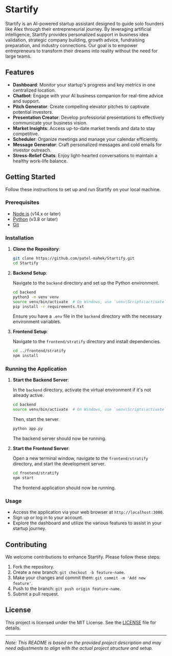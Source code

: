 # Startify

Startify is an AI-powered startup assistant designed to guide solo founders like Alex through their entrepreneurial journey. By leveraging artificial intelligence, Startify provides personalized support in business idea validation, strategic company building, growth advice, fundraising preparation, and industry connections. Our goal is to empower entrepreneurs to transform their dreams into reality without the need for large teams.

## Features

- **Dashboard**: Monitor your startup's progress and key metrics in one centralized location.
- **Chatbot**: Engage with your AI business companion for real-time advice and support.
- **Pitch Generator**: Create compelling elevator pitches to captivate potential investors.
- **Presentation Creator**: Develop professional presentations to effectively communicate your business vision.
- **Market Insights**: Access up-to-date market trends and data to stay competitive.
- **Scheduler**: Organize meetings and manage your calendar efficiently.
- **Message Generator**: Craft personalized messages and cold emails for investor outreach.
- **Stress-Relief Chats**: Enjoy light-hearted conversations to maintain a healthy work-life balance.

## Getting Started

Follow these instructions to set up and run Startify on your local machine.

### Prerequisites

- [Node.js](https://nodejs.org/) (v14.x or later)
- [Python](https://www.python.org/) (v3.8 or later)
- [Git](https://git-scm.com/)

### Installation

1. **Clone the Repository**:

   ```bash
   git clone https://github.com/patel-mahek/Startify.git
   cd Startify
   ```

2. **Backend Setup**:

   Navigate to the `backend` directory and set up the Python environment.

   ```bash
   cd backend
   python3 -m venv venv
   source venv/bin/activate  # On Windows, use `venv\Scripts\activate`
   pip install -r requirements.txt
   ```

   Ensure you have a `.env` file in the `backend` directory with the necessary environment variables.

3. **Frontend Setup**:

   Navigate to the `frontend/stratify` directory and install dependencies.

   ```bash
   cd ../frontend/stratify
   npm install
   ```

### Running the Application

1. **Start the Backend Server**:

   In the `backend` directory, activate the virtual environment if it's not already active.

   ```bash
   cd backend
   source venv/bin/activate  # On Windows, use `venv\Scripts\activate`
   ```

   Then, start the server.

   ```bash
   python app.py
   ```

   The backend server should now be running.

2. **Start the Frontend Server**:

   Open a new terminal window, navigate to the `frontend/stratify` directory, and start the development server.

   ```bash
   cd frontend/stratify
   npm start
   ```

   The frontend application should now be running.

### Usage

- Access the application via your web browser at `http://localhost:3000`.
- Sign up or log in to your account.
- Explore the dashboard and utilize the various features to assist in your startup journey.

## Contributing

We welcome contributions to enhance Startify. Please follow these steps:

1. Fork the repository.
2. Create a new branch: `git checkout -b feature-name`.
3. Make your changes and commit them: `git commit -m 'Add new feature'`.
4. Push to the branch: `git push origin feature-name`.
5. Submit a pull request.

## License

This project is licensed under the MIT License. See the [LICENSE](LICENSE) file for details.

---

*Note: This README is based on the provided project description and may need adjustments to align with the actual project structure and setup.*
